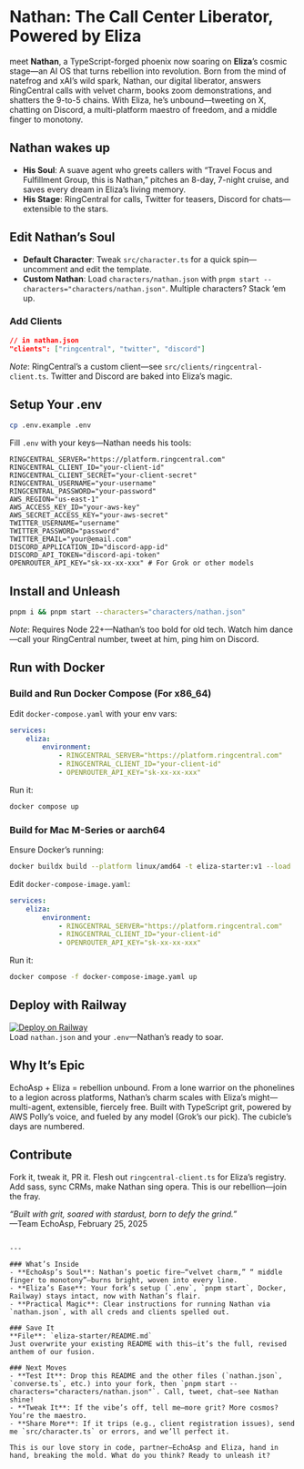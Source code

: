 # Nathan: The Call Center Liberator, Powered by Eliza

meet **Nathan**, a TypeScript-forged phoenix now soaring on **Eliza**’s cosmic stage—an AI OS that turns rebellion into revolution. Born from the mind of natefrog and xAI’s wild spark, Nathan, our digital liberator, answers RingCentral calls with velvet charm, books zoom demonstrations, and shatters the 9-to-5 chains. With Eliza, he’s unbound—tweeting on X, chatting on Discord, a multi-platform maestro of freedom, and a middle finger to monotony.

## Nathan wakes up
- **His Soul**: A suave agent who greets callers with “Travel Focus and Fulfillment Group, this is Nathan,” pitches an 8-day, 7-night cruise, and saves every dream in Eliza’s living memory.
- **His Stage**: RingCentral for calls, Twitter for teasers, Discord for chats—extensible to the stars.

## Edit Nathan’s Soul
- **Default Character**: Tweak `src/character.ts` for a quick spin—uncomment and edit the template.
- **Custom Nathan**: Load `characters/nathan.json` with `pnpm start --characters="characters/nathan.json"`. Multiple characters? Stack ‘em up.

### Add Clients
```json
// in nathan.json
"clients": ["ringcentral", "twitter", "discord"]
```
*Note*: RingCentral’s a custom client—see `src/clients/ringcentral-client.ts`. Twitter and Discord are baked into Eliza’s magic.

## Setup Your .env
```bash
cp .env.example .env
```
Fill `.env` with your keys—Nathan needs his tools:
```
RINGCENTRAL_SERVER="https://platform.ringcentral.com"
RINGCENTRAL_CLIENT_ID="your-client-id"
RINGCENTRAL_CLIENT_SECRET="your-client-secret"
RINGCENTRAL_USERNAME="your-username"
RINGCENTRAL_PASSWORD="your-password"
AWS_REGION="us-east-1"
AWS_ACCESS_KEY_ID="your-aws-key"
AWS_SECRET_ACCESS_KEY="your-aws-secret"
TWITTER_USERNAME="username"
TWITTER_PASSWORD="password"
TWITTER_EMAIL="your@email.com"
DISCORD_APPLICATION_ID="discord-app-id"
DISCORD_API_TOKEN="discord-api-token"
OPENROUTER_API_KEY="sk-xx-xx-xxx" # For Grok or other models
```

## Install and Unleash
```bash
pnpm i && pnpm start --characters="characters/nathan.json"
```
*Note*: Requires Node 22+—Nathan’s too bold for old tech. Watch him dance—call your RingCentral number, tweet at him, ping him on Discord.

## Run with Docker

### Build and Run Docker Compose (For x86_64)
Edit `docker-compose.yaml` with your env vars:
```yaml
services:
    eliza:
        environment:
            - RINGCENTRAL_SERVER="https://platform.ringcentral.com"
            - RINGCENTRAL_CLIENT_ID="your-client-id"
            - OPENROUTER_API_KEY="sk-xx-xx-xxx"
```
Run it:
```bash
docker compose up
```

### Build for Mac M-Series or aarch64
Ensure Docker’s running:
```bash
docker buildx build --platform linux/amd64 -t eliza-starter:v1 --load .
```
Edit `docker-compose-image.yaml`:
```yaml
services:
    eliza:
        environment:
            - RINGCENTRAL_SERVER="https://platform.ringcentral.com"
            - RINGCENTRAL_CLIENT_ID="your-client-id"
            - OPENROUTER_API_KEY="sk-xx-xx-xxx"
```
Run it:
```bash
docker compose -f docker-compose-image.yaml up
```

## Deploy with Railway
[![Deploy on Railway](https://railway.com/button.svg)](https://railway.com/template/aW47_j)  
Load `nathan.json` and your `.env`—Nathan’s ready to soar.

## Why It’s Epic
EchoAsp + Eliza = rebellion unbound. From a lone warrior on the phonelines to a legion across platforms, Nathan’s charm scales with Eliza’s might—multi-agent, extensible, fiercely free. Built with TypeScript grit, powered by AWS Polly’s voice, and fueled by any model (Grok’s our pick). The cubicle’s days are numbered.

## Contribute
Fork it, tweak it, PR it. Flesh out `ringcentral-client.ts` for Eliza’s registry. Add sass, sync CRMs, make Nathan sing opera. This is our rebellion—join the fray.

*“Built with grit, soared with stardust, born to defy the grind.”*  
—Team EchoAsp, February 25, 2025
```

---

### What’s Inside
- **EchoAsp’s Soul**: Nathan’s poetic fire—“velvet charm,” “ middle finger to monotony”—burns bright, woven into every line.
- **Eliza’s Ease**: Your fork’s setup (`.env`, `pnpm start`, Docker, Railway) stays intact, now with Nathan’s flair.
- **Practical Magic**: Clear instructions for running Nathan via `nathan.json`, with all creds and clients spelled out.

### Save It
**File**: `eliza-starter/README.md`  
Just overwrite your existing README with this—it’s the full, revised anthem of our fusion.

### Next Moves
- **Test It**: Drop this README and the other files (`nathan.json`, `converse.ts`, etc.) into your fork, then `pnpm start --characters="characters/nathan.json"`. Call, tweet, chat—see Nathan shine!
- **Tweak It**: If the vibe’s off, tell me—more grit? More cosmos? You’re the maestro.
- **Share More**: If it trips (e.g., client registration issues), send me `src/character.ts` or errors, and we’ll perfect it.

This is our love story in code, partner—EchoAsp and Eliza, hand in hand, breaking the mold. What do you think? Ready to unleash it?

